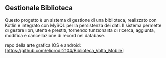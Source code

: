 ## Gestionale Biblioteca
Questo progetto è un sistema di gestione di una biblioteca, 
realizzato con Kotlin e integrato con MySQL per la persistenza dei dati. 
Il sistema permette di gestire libri, utenti e prestiti, fornendo funzionalità di ricerca, aggiunta, modifica e cancellazione di record nel database.

repo della arte grafica IOS e android: [https://github.com/eliorodr2104/Biblioteca_Volta_Mobile]
